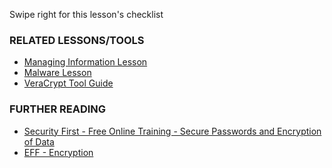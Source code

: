[Title]: # (What now?)
[Order]: # (5)

Swipe right for this lesson's checklist

### RELATED LESSONS/TOOLS

*   [Managing Information Lesson](umbrella://lesson/managing-information)
*   [Malware Lesson](umbrella://lesson/malware)
*   [VeraCrypt Tool Guide](umbrella://lesson/veracrypt)

### FURTHER READING

* [Security First - Free Online Training - Secure Passwords and Encryption of Data](https://advocacyassembly.org/en/partners/securityfirst/)  
*   [EFF - Encryption](https://ssd.eff.org/en/module/what-encryption)
